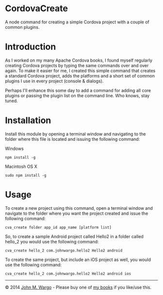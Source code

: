 CordovaCreate
=============

A node command for creating a simple Cordova project with a couple of common plugins.

Introduction
============

As I worked on my many Apache Cordova books, I found myself regularly creating Cordova projects by typing the same commands over and over again. To make it easier for me, I created this simple command that creates a standard Cordova project, adds the platforms and a short set of common plugins I use in every project (console & dialogs).

Perhaps I'll enhance this some day to add a command for adding all core plugins or passing the plugin list on the command line. Who knows, stay tuned.

Installation
============

Install this module by opening a terminal window and navigating to the folder where this file is located and issuing the following command:

Windows

	npm install -g

Macintosh OS X 

	sudo npm install -g

Usage
===========

To create a new project using this command, open a terminal window and navigate to the folder where you want the project created and issue the following command:

	cva_create folder app_id app_name [platform list]

So, to create a sample Android project called Hello2 in a folder called hello_2 you would use the following command:

	cva_create hello_2 com.johnwargo.hello2 Hello2 android

To create the same project, but include an iOS project as well, you would use the following command:

	cva_create hello_2 com.johnwargo.hello2 Hello2 android ios


* * *
&copy; 2014 [John M. Wargo](http://www.johnwargo.com) - Please buy one of [my books](hhtp://www.johnwargobooks.com) if you like/use this.
